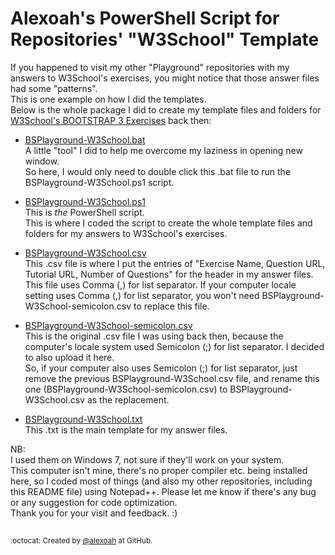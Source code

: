# Alexoah's PowerShell Script for Repositories' "W3School" Template
If you happened to visit my other "Playground" repositories with my answers to W3School's exercises, you might notice that those answer files had some "patterns".  
This is one example on how I did the templates.  
Below is the whole package I did to create my template files and folders for [W3School's BOOTSTRAP 3 Exercises](https://github.com/alexoah/BSPlayground/tree/master/W3School-BS3Exercises) back then:

* [BSPlayground-W3School.bat](./PS1_BSPlayground-W3School/BSPlayground-W3School.bat)  
A little "tool" I did to help me overcome my laziness in opening new window.  
So here, I would only need to double click this .bat file to run the BSPlayground-W3School.ps1 script.  

* [BSPlayground-W3School.ps1](./PS1_BSPlayground-W3School/BSPlayground-W3School.ps1)  
This is *the* PowerShell script.  
This is where I coded the script to create the whole template files and folders for my answers to W3School's exercises.  

* [BSPlayground-W3School.csv](./PS1_BSPlayground-W3School/BSPlayground-W3School.csv)  
This .csv file is where I put the entries of "Exercise Name, Question URL, Tutorial URL, Number of Questions" for the header in my answer files.  
This file uses Comma (,) for list separator. If your computer locale setting uses Comma (,) for list separator, you won't need BSPlayground-W3School-semicolon.csv to replace this file.  

* [BSPlayground-W3School-semicolon.csv](./PS1_BSPlayground-W3School/BSPlayground-W3School-semicolon.csv)  
This is the original .csv file I was using back then, because the computer's locale system used Semicolon (;) for list separator. I decided to also upload it here.  
So, if your computer also uses Semicolon (;) for list separator, just remove the previous BSPlayground-W3School.csv file, and rename this one (BSPlayground-W3School-semicolon.csv) to BSPlayground-W3School.csv as the replacement.

* [BSPlayground-W3School.txt](./PS1_BSPlayground-W3School/BSPlayground-W3School.txt)  
This .txt is the main template for my answer files.

NB:  
I used them on Windows 7, not sure if they'll work on your system.  
This computer isn't mine, there's no proper compiler etc. being installed here, so I coded most of things (and also my other repositories, including this README file) using Notepad++.  Please let me know if there's any bug or any suggestion for code optimization.  
Thank you for your visit and feedback. :)

##
<sup>:octocat: Created by [@alexoah](http://github.com/alexoah) at GitHub.</sup>
